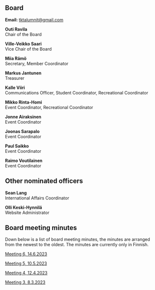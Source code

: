 ## Board

**Email:** tktalumnit@gmail.com

**Outi Ravila**<br/>
Chair of the Board

**Ville-Veikko Saari**<br/>
Vice Chair of the Board

**Miia Rämö**<br/>
Secretary, Member Coordinator

**Markus Jantunen**<br/>
Treasurer

**Kalle Viiri**<br/>
Communications Officer, Student Coordinator, Recreational Coordinator

**Mikko Rinta-Homi**<br/>
Event Coordinator, Recreational Coordinator

**Jonne Airaksinen**<br/>
Event Coordinator

**Joonas Sarapalo**<br/>
Event Coordinator

**Paul Saikko**<br/>
Event Coordinator

**Raimo Voutilainen**<br/>
Event Coordinator

## Other nominated officers

**Sean Lang**<br/>
International Affairs Coordinator

**Olli Keski-Hynnilä**<br/>
Website Administrator

## Board meeting minutes

Down below is a list of board meeting minutes, the minutes are arranged from the newest to the oldest. The minutes are currently only in Finnish.

[Meeting 6, 14.6.2023](https://drive.google.com/file/d/1zDtl6rB2i9E2oNMprx_HqS6QXQxEYiUk/view)

[Meeting 5, 10.5.2023](https://drive.google.com/file/d/1FWWF8rVYBPr3ZRFCp8lLzbXCuerZZq0w/view)

[Meeting 4, 12.4.2023](https://drive.google.com/file/d/1eVMj75x5FyWByVsJynoXxSMYBUYvRpU5/view?usp=sharing)

[Meeting 3, 8.3.2023](https://drive.google.com/file/d/1QujsUkbNupt4wK8xDLhpRQq8JIaCAPH4/view?usp=sharing)
